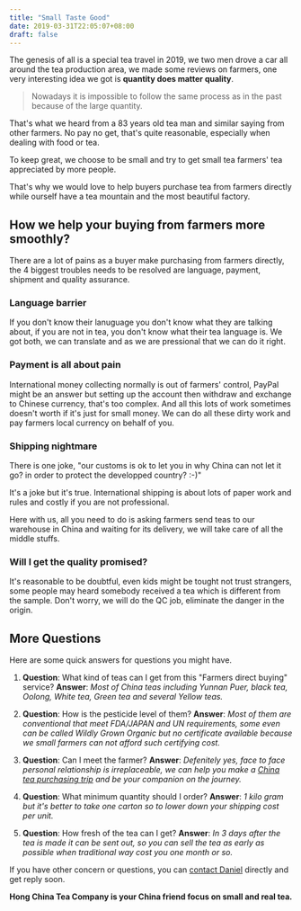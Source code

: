 ```yaml
---
title: "Small Taste Good"
date: 2019-03-31T22:05:07+08:00
draft: false
---
```

The genesis of all is a special tea travel in 2019, we two men drove a car all around the tea production area, we made some reviews on farmers, one very interesting idea we got is **quantity does matter quality**.

> Nowadays it is impossible to follow the same process as in the past because of the large quantity.

That's what we heard from a 83 years old tea man and similar saying from other farmers. No pay no get, that's quite reasonable, especially when dealing with food or tea.

To keep great, we choose to be small and try to get small tea farmers' tea appreciated by more people.

That's why we would love to help buyers purchase tea from farmers directly while ourself have a tea mountain and the most beautiful factory.

## How we help your buying from farmers more smoothly? ##

There are a lot of pains as a buyer make purchasing from farmers directly, the 4 biggest troubles needs to be resolved are language, payment, shipment and quality assurance.

### Language barrier ###
If you don't know their lanuguage you don't know what they are talking about, if you are not in tea, you don't know what their tea language is. We got both, we can translate and as we are pressional that we can do it right.

### Payment is all about pain ###
International money collecting normally is out of farmers' control, PayPal might be an answer but setting up the account then withdraw and exchange to Chinese currency, that's too complex. And all this lots of work sometimes doesn't worth if it's just for small money. We can do all these dirty work and pay farmers local currency on behalf of you.

### Shipping nightmare ###
There is one joke, "our customs is ok to let you in why China can not let it go? in order to protect the developped country? :-)"

It's a joke but it's true. International shipping is about lots of paper work and rules and costly if you are not professional.

Here with us, all you need to do is asking farmers send teas to our warehouse in China and waiting for its delivery, we will take care of all the middle stuffs.

### Will I get the quality promised? ###
It's reasonable to be doubtful, even kids might be tought not trust strangers, some people may heard somebody received a tea which is different from the sample. Don't worry, we will do the QC job, eliminate the danger in the origin.

## More Questions ##
Here are some quick answers for questions you might have.

1. **Question**: What kind of teas can I get from this "Farmers direct buying" service?
**Answer**: *Most of China teas including Yunnan Puer, black tea, Oolong, White tea, Green tea and several Yellow teas.*

2. **Question**: How is the pesticide level of them?
**Answer**: *Most of them are conventional that meet FDA/JAPAN and UN requirements, some even can be called Wildly Grown Organic but no certificate available because we small farmers can not afford such certifying cost.*

3. **Question**: Can I meet the farmer?
**Answer**: *Defenitely yes, face to face personal relationship is irreplaceable, we can help you make a [China tea purchasing trip](http://hongchinatea.com/post/purchasing-tour/) and be your companion on the journey.*

4. **Question**: What minimum quantity should I order?
**Answer**: *1 kilo gram but it's better to take one carton so to lower down your shipping cost per unit.*

5. **Question**: How fresh of the tea can I get?
**Answer**: *In 3 days after the tea is made it can be sent out, so you can sell the tea as early as possible when traditional way cost you one month or so.*

If you have other concern or questions, you can [contact Daniel](http://hongchinatea.com/) directly and get reply soon. 

**Hong China Tea Company is your China friend focus on small and real tea.**
